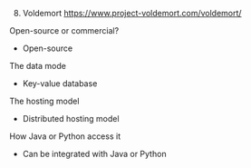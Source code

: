 8. Voldemort 
https://www.project-voldemort.com/voldemort/

Open-source or commercial? 
- Open-source 

The data mode 
- Key-value database 

The hosting model 
- Distributed hosting model 

How Java or Python access it 
- Can be integrated with Java or Python 
